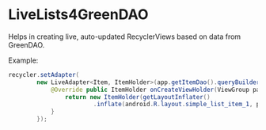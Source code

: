 # LiveLists4GreenDAO
Helps in creating live, auto-updated RecyclerViews based on data from GreenDAO.

Example:
```java
recycler.setAdapter(
        new LiveAdapter<Item, ItemHolder>(app.getItemDao().queryBuilder().build(), dataLayer) {
            @Override public ItemHolder onCreateViewHolder(ViewGroup parent, int viewType) {
                return new ItemHolder(getLayoutInflater()
                        .inflate(android.R.layout.simple_list_item_1, parent, false));
            }
        });
```
